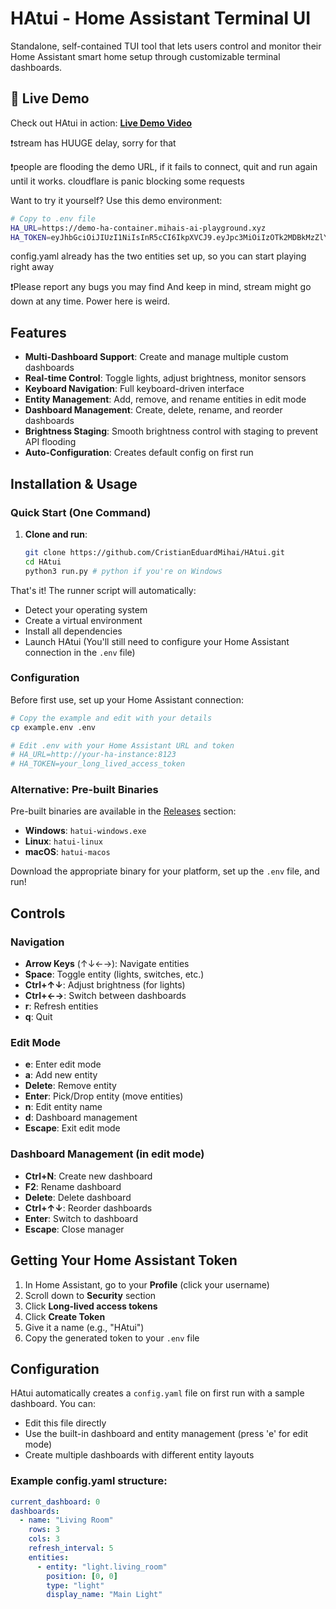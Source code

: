 # HAtui - Home Assistant Terminal UI

Standalone, self-contained TUI tool that lets users control and monitor their Home Assistant smart home setup through customizable terminal dashboards.

## 🎥 Live Demo

Check out HAtui in action: **[Live Demo Video](https://youtu.be/t3SGov1zZ1c)**

❗stream has HUUGE delay, sorry for that

❗people are flooding the demo URL, if it fails to connect, quit and run again until it works. cloudflare is panic blocking some requests

Want to try it yourself? Use this demo environment:

```bash
# Copy to .env file
HA_URL=https://demo-ha-container.mihais-ai-playground.xyz
HA_TOKEN=eyJhbGciOiJIUzI1NiIsInR5cCI6IkpXVCJ9.eyJpc3MiOiIzOTk2MDBkMzZlYWU0NmU2YTAwMDE5NmYwOTBlMmJkOCIsImlhdCI6MTc1MzQ0NjYyNiwiZXhwIjoyMDY4ODA2NjI2fQ.nfePeS-QQ8oA0wjOuyzRfdfT3v8Tkdp-bowuaQ5uQ58
```

config.yaml already has the two entities set up, so you can start playing right away

❗Please report any bugs you may find
And keep in mind, stream might go down at any time. Power here is weird.

## Features

- **Multi-Dashboard Support**: Create and manage multiple custom dashboards
- **Real-time Control**: Toggle lights, adjust brightness, monitor sensors
- **Keyboard Navigation**: Full keyboard-driven interface
- **Entity Management**: Add, remove, and rename entities in edit mode
- **Dashboard Management**: Create, delete, rename, and reorder dashboards
- **Brightness Staging**: Smooth brightness control with staging to prevent API flooding
- **Auto-Configuration**: Creates default config on first run

## Installation & Usage

### Quick Start (One Command)

1. **Clone and run**:
   ```bash
   git clone https://github.com/CristianEduardMihai/HAtui.git
   cd HAtui
   python3 run.py # python if you're on Windows
   ```

That's it! The runner script will automatically:
- Detect your operating system
- Create a virtual environment
- Install all dependencies
- Launch HAtui (You'll still need to configure your Home Assistant connection in the `.env` file)


### Configuration

Before first use, set up your Home Assistant connection:

```bash
# Copy the example and edit with your details
cp example.env .env

# Edit .env with your Home Assistant URL and token
# HA_URL=http://your-ha-instance:8123
# HA_TOKEN=your_long_lived_access_token
```

### Alternative: Pre-built Binaries

Pre-built binaries are available in the [Releases](https://github.com/CristianEduardMihai/HAtui/releases) section:

- **Windows**: `hatui-windows.exe`
- **Linux**: `hatui-linux`
- **macOS**: `hatui-macos`

Download the appropriate binary for your platform, set up the `.env` file, and run!

## Controls

### Navigation
- **Arrow Keys** (↑↓←→): Navigate entities
- **Space**: Toggle entity (lights, switches, etc.)
- **Ctrl+↑↓**: Adjust brightness (for lights)
- **Ctrl+←→**: Switch between dashboards
- **r**: Refresh entities
- **q**: Quit

### Edit Mode
- **e**: Enter edit mode
- **a**: Add new entity
- **Delete**: Remove entity
- **Enter**: Pick/Drop entity (move entities)
- **n**: Edit entity name
- **d**: Dashboard management
- **Escape**: Exit edit mode

### Dashboard Management (in edit mode)
- **Ctrl+N**: Create new dashboard
- **F2**: Rename dashboard
- **Delete**: Delete dashboard
- **Ctrl+↑↓**: Reorder dashboards
- **Enter**: Switch to dashboard
- **Escape**: Close manager

## Getting Your Home Assistant Token

1. In Home Assistant, go to your **Profile** (click your username)
2. Scroll down to **Security** section
3. Click **Long-lived access tokens**
4. Click **Create Token**
5. Give it a name (e.g., "HAtui")
6. Copy the generated token to your `.env` file

## Configuration

HAtui automatically creates a `config.yaml` file on first run with a sample dashboard. You can:

- Edit this file directly
- Use the built-in dashboard and entity management (press 'e' for edit mode)
- Create multiple dashboards with different entity layouts

### Example config.yaml structure:
```yaml
current_dashboard: 0
dashboards:
  - name: "Living Room"
    rows: 3
    cols: 3
    refresh_interval: 5
    entities:
      - entity: "light.living_room"
        position: [0, 0]
        type: "light"
        display_name: "Main Light"
```
